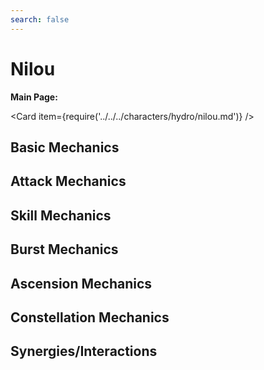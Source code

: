 ```yaml
---
search: false
---
```


# Nilou

**Main Page:**

<Card item={require('../../../characters/hydro/nilou.md')} />

## Basic Mechanics

## Attack Mechanics

## Skill Mechanics

## Burst Mechanics

## Ascension Mechanics

## Constellation Mechanics

## Synergies/Interactions
